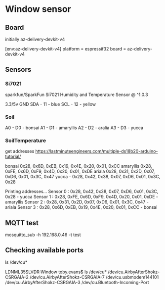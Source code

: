 # Window sensor

## Board

initially az-delivery-devkit-v4 

[env:az-delivery-devkit-v4]
platform = espressif32
board = az-delivery-devkit-v4



## Sensors

### Si7021
sparkfun/SparkFun Si7021 Humidity and Temperature Sensor @ ^1.0.3

3.3/5v
GND
SDA - 11 - blue
SCL - 12 - yellow


### Soil

A0 - D0 - bonsai 
A1 - D1 - amaryllis
A2 - D2 - aralia
A3 - D3 - yucca 

### SoilTemperature

get addresses
https://lastminuteengineers.com/multiple-ds18b20-arduino-tutorial/


bonsai      0x28, 0x6D, 0xEB, 0x19, 0x4E, 0x20, 0x01, 0xCC
amaryllis   0x28, 0xFE, 0x6D, 0xF9, 0x4D, 0x20, 0x01, 0xDE
ariala      0x28, 0x31, 0x2D, 0x07, 0xD6, 0x01, 0x3C, 0x47
yucca -     0x28, 0x42, 0x38, 0x07, 0xD6, 0x01, 0x3C, 0x28


Printing addresses...
Sensor 0 : 0x28, 0x42, 0x38, 0x07, 0xD6, 0x01, 0x3C, 0x28 - yucca
Sensor 1 : 0x28, 0xFE, 0x6D, 0xF9, 0x4D, 0x20, 0x01, 0xDE - amaryllis
Sensor 2 : 0x28, 0x31, 0x2D, 0x07, 0xD6, 0x01, 0x3C, 0x47 - ariala
Sensor 3 : 0x28, 0x6D, 0xEB, 0x19, 0x4E, 0x20, 0x01, 0xCC - bonsai



## MQTT test
mosquitto_sub -h 192.168.0.46 -t test


## Checking available ports

ls /dev/cu*

LDNML35SLVDR:Window toby.evans$ ls /dev/cu*
/dev/cu.AirbyAfterShokz-CSRGAIA-2       /dev/cu.AirbyAfterShokz-CSRGAIA-7       /dev/cu.usbmodem144101
/dev/cu.AirbyAfterShokz-CSRGAIA-3       /dev/cu.Bluetooth-Incoming-Port
